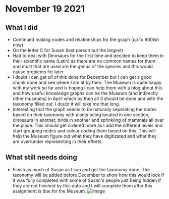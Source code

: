 # November 19 2021

## What I did

* Continued making nodes and relationships for the graph (up to 900ish now)
* On the letter C for Susan (last person but the largest)
* Had to deal with Dinosaurs for the first time and decided to keep them in their scientific name (Latin) as there are no common names for them and most that are used are the genus of the species and this would cause problems for later.
* I doubt I can get *all* of this done for December but I can get a good chunk done and see where I am at by then. The Museum is quite happy with my work so far and is hoping I can help them with a blog about this and how useful knowledge graphs can be the Museum (and indirectly other museums) in April which by then all 3 should be done and with the taxonomy filled out. I doubt it will take me that long.
* Interesting that the graph seems to be naturally seperating the nodes based on their taxonomy with plants being located in one section, dinosaurs in another, birds in another and sprinkling of mammals all over the place. This should get ordered more as I add the different levels and start grouping nodes and colour coding them based on this. This will help the Museum figure out what they have digitizated and what they are over/under representing in their efforts.

## What still needs doing

* Finish as much of Susan as I can and get the taxonomy done. The taxonomy will be added before December to show how this would look if it was fully completed with some of Susan's people just being hidden if they are not finished by this data and I will complete them after this assignment is due for the Museum.
![image](https://user-images.githubusercontent.com/59928463/142707072-c3a1e16d-e8f8-43b5-b85b-308aa22c3e33.png)
